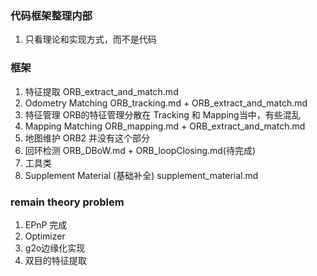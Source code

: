 <!--
 * @Author: Liu Weilong
 * @Date: 2021-01-28 08:56:06
 * @LastEditors: Liu Weilong 
 * @LastEditTime: 2021-01-29 13:46:54
 * @FilePath: /3rd-test-learning/31. orb_slam_related/doc/doc_sketch.md
 * @Description: 
-->
### 代码框架整理内部
1. 只看理论和实现方式，而不是代码

### 框架
1. 特征提取                ORB_extract_and_match.md
2. Odometry Matching      ORB_tracking.md  + ORB_extract_and_match.md
3. 特征管理                ORB的特征管理分散在 Tracking 和 Mapping当中，有些混乱
4. Mapping Matching       ORB_mapping.md + ORB_extract_and_match.md
5. 地图维护                ORB2 并没有这个部分
6. 回环检测                ORB_DBoW.md + ORB_loopClosing.md(待完成)<br>
7. 工具类                  
8. Supplement Material (基础补全) supplement_material.md<br>

### remain theory problem
1. EPnP           完成
2. Optimizer
3. g2o边缘化实现
4. 双目的特征提取